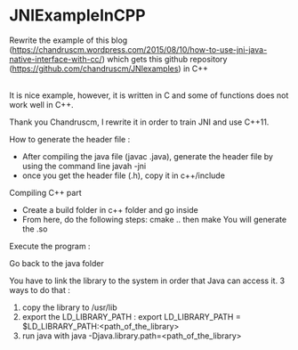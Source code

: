 # JNIExampleInCPP
Rewrite the example of this blog (https://chandruscm.wordpress.com/2015/08/10/how-to-use-jni-java-native-interface-with-cc/) which gets this github repository (https://github.com/chandruscm/JNIexamples) in C++

<br>
It is nice example, however, it is written in C and some of functions does not work well in C++.

Thank you Chandruscm, I rewrite it in order to train JNI and use C++11.


How to generate the header file :

- After compiling the java file (javac <theFile>.java), generate the header file by using the command line javah -jni <theFile>
- once you get the header file (<theFile>.h), copy it in c++/include

Compiling C++ part
- Create a build folder in c++ folder and go inside
- From here, do the following steps:
cmake ..
then 
make
You will generate the <yourfile>.so

Execute the program :

Go back to the java folder

You have to link the library to the system in order that Java can access it. 3 ways to do that :

1) copy the library to /usr/lib
2) export the LD_LIBRARY_PATH :
  export LD_LIBRARY_PATH = $LD_LIBRARY_PATH:<path_of_the_library>
3) run java with java -Djava.library.path=<path_of_the_library> <exe>










